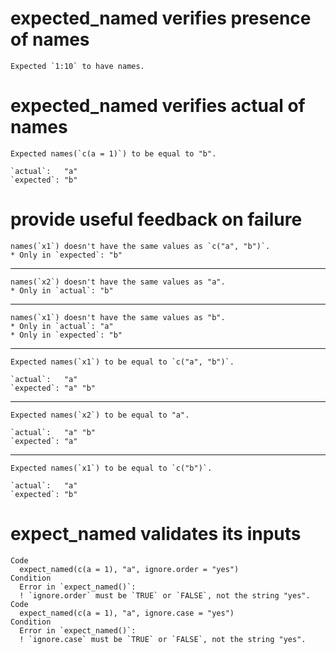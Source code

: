 # expected_named verifies presence of names

    Expected `1:10` to have names.

# expected_named verifies actual of names

    Expected names(`c(a = 1)`) to be equal to "b".
    
    `actual`:   "a"
    `expected`: "b"

# provide useful feedback on failure

    names(`x1`) doesn't have the same values as `c("a", "b")`.
    * Only in `expected`: "b"
    

---

    names(`x2`) doesn't have the same values as "a".
    * Only in `actual`: "b"
    

---

    names(`x1`) doesn't have the same values as "b".
    * Only in `actual`: "a"
    * Only in `expected`: "b"
    

---

    Expected names(`x1`) to be equal to `c("a", "b")`.
    
    `actual`:   "a"    
    `expected`: "a" "b"

---

    Expected names(`x2`) to be equal to "a".
    
    `actual`:   "a" "b"
    `expected`: "a"    

---

    Expected names(`x1`) to be equal to `c("b")`.
    
    `actual`:   "a"
    `expected`: "b"

# expect_named validates its inputs

    Code
      expect_named(c(a = 1), "a", ignore.order = "yes")
    Condition
      Error in `expect_named()`:
      ! `ignore.order` must be `TRUE` or `FALSE`, not the string "yes".
    Code
      expect_named(c(a = 1), "a", ignore.case = "yes")
    Condition
      Error in `expect_named()`:
      ! `ignore.case` must be `TRUE` or `FALSE`, not the string "yes".

